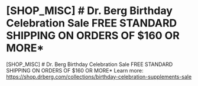 # [SHOP_MISC] # Dr. Berg Birthday Celebration Sale FREE STANDARD SHIPPING ON ORDERS OF $160 OR MORE\*

[SHOP_MISC] # Dr. Berg Birthday Celebration Sale FREE STANDARD SHIPPING ON ORDERS OF $160 OR MORE\*
Learn more: https://shop.drberg.com/collections/birthday-celebration-supplements-sale
